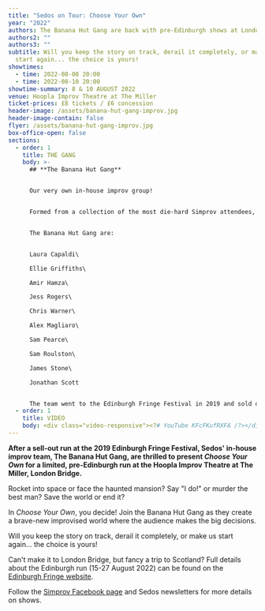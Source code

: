 ```yaml
---
title: "Sedos on Tour: Choose Your Own"
year: "2022"
authors: The Banana Hut Gang are back with pre-Edinburgh shows at London Bridge
authors2: ""
authors3: ""
subtitle: Will you keep the story on track, derail it completely, or make us
  start again... the choice is yours!
showtimes:
  - time: 2022-08-08 20:00
  - time: 2022-08-10 20:00
showtime-summary: 8 & 10 AUGUST 2022
venue: Hoopla Improv Theatre at The Miller
ticket-prices: £8 tickets / £6 concession
header-image: /assets/banana-hut-gang-improv.jpg
header-image-contain: false
flyer: /assets/banana-hut-gang-improv.jpg
box-office-open: false
sections:
  - order: 1
    title: THE GANG
    body: >-
      ## **The Banana Hut Gang**


      Our very own in-house improv group!


      Formed from a collection of the most die-hard Simprov attendees, the group are there to design new shows and spread the improv love across London.


      The Banana Hut Gang are:


      Laura Capaldi\

      Ellie Griffiths\

      Amir Hamza\

      Jess Rogers\

      Chris Warner\

      Alex Magliaro\

      Sam Pearce\

      Sam Roulston\

      James Stone\

      Jonathan Scott


      The team went to the Edinburgh Fringe Festival in 2019 and sold out every show! They return to the Fringe in 2022.
  - order: 1
    title: VIDEO
    body: <div class="video-responsive"><?# YouTube KFcFKufRXFA /?></div>
---
```

**After a sell-out run at the 2019 Edinburgh Fringe Festival, Sedos' in-house improv team, The Banana Hut Gang, are thrilled to present *Choose Your Own* for a limited, pre-Edinburgh run at the Hoopla Improv Theatre at The Miller, London Bridge.**

Rocket into space or face the haunted mansion? Say "I do!" or murder the best man? Save the world or end it?

In *Choose Your Own*, you decide! Join the Banana Hut Gang as they create a brave-new improvised world where the audience makes the big decisions.

Will you keep the story on track, derail it completely, or make us start again... the choice is yours!

Can't make it to London Bridge, but fancy a trip to Scotland? Full details about the Edinburgh run (15-27 August 2022) can be found on the [Edinburgh Fringe website](https://tickets.edfringe.com/whats-on/choose-your-own).

Follow the [Simprov Facebook page](https://www.facebook.com/groups/176792046058352/) and Sedos newsletters for more details on shows.